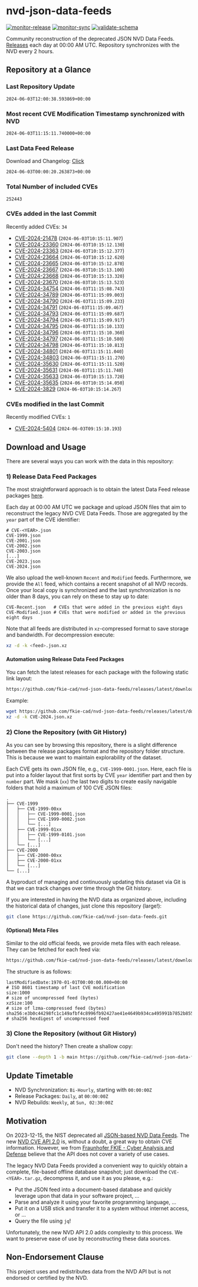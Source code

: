 # nvd-json-data-feeds

[![monitor-release](https://github.com/fkie-cad/nvd-json-data-feeds/actions/workflows/monitor_release.yml/badge.svg)](https://github.com/fkie-cad/nvd-json-data-feeds/actions/workflows/monitor_release.yml)
[![monitor-sync](https://github.com/fkie-cad/nvd-json-data-feeds/actions/workflows/monitor_sync.yml/badge.svg)](https://github.com/fkie-cad/nvd-json-data-feeds/actions/workflows/monitor_sync.yml)
[![validate-schema](https://github.com/fkie-cad/nvd-json-data-feeds/actions/workflows/validate_schema.yml/badge.svg)](https://github.com/fkie-cad/nvd-json-data-feeds/actions/workflows/validate_schema.yml)

Community reconstruction of the deprecated JSON NVD Data Feeds.
[Releases](https://github.com/fkie-cad/nvd-json-data-feeds/releases/latest) each day at 00:00 AM UTC.
Repository synchronizes with the NVD every 2 hours.

## Repository at a Glance

### Last Repository Update

```plain
2024-06-03T12:00:38.593869+00:00
```

### Most recent CVE Modification Timestamp synchronized with NVD

```plain
2024-06-03T11:15:11.740000+00:00
```

### Last Data Feed Release

Download and Changelog: [Click](https://github.com/fkie-cad/nvd-json-data-feeds/releases/latest)

```plain
2024-06-03T00:00:20.263873+00:00
```

### Total Number of included CVEs

```plain
252443
```

### CVEs added in the last Commit

Recently added CVEs: `34`

- [CVE-2024-21478](CVE-2024/CVE-2024-214xx/CVE-2024-21478.json) (`2024-06-03T10:15:11.907`)
- [CVE-2024-23360](CVE-2024/CVE-2024-233xx/CVE-2024-23360.json) (`2024-06-03T10:15:12.130`)
- [CVE-2024-23363](CVE-2024/CVE-2024-233xx/CVE-2024-23363.json) (`2024-06-03T10:15:12.377`)
- [CVE-2024-23664](CVE-2024/CVE-2024-236xx/CVE-2024-23664.json) (`2024-06-03T10:15:12.620`)
- [CVE-2024-23665](CVE-2024/CVE-2024-236xx/CVE-2024-23665.json) (`2024-06-03T10:15:12.870`)
- [CVE-2024-23667](CVE-2024/CVE-2024-236xx/CVE-2024-23667.json) (`2024-06-03T10:15:13.100`)
- [CVE-2024-23668](CVE-2024/CVE-2024-236xx/CVE-2024-23668.json) (`2024-06-03T10:15:13.320`)
- [CVE-2024-23670](CVE-2024/CVE-2024-236xx/CVE-2024-23670.json) (`2024-06-03T10:15:13.523`)
- [CVE-2024-34754](CVE-2024/CVE-2024-347xx/CVE-2024-34754.json) (`2024-06-03T11:15:08.743`)
- [CVE-2024-34789](CVE-2024/CVE-2024-347xx/CVE-2024-34789.json) (`2024-06-03T11:15:09.003`)
- [CVE-2024-34790](CVE-2024/CVE-2024-347xx/CVE-2024-34790.json) (`2024-06-03T11:15:09.233`)
- [CVE-2024-34791](CVE-2024/CVE-2024-347xx/CVE-2024-34791.json) (`2024-06-03T11:15:09.467`)
- [CVE-2024-34793](CVE-2024/CVE-2024-347xx/CVE-2024-34793.json) (`2024-06-03T11:15:09.687`)
- [CVE-2024-34794](CVE-2024/CVE-2024-347xx/CVE-2024-34794.json) (`2024-06-03T11:15:09.917`)
- [CVE-2024-34795](CVE-2024/CVE-2024-347xx/CVE-2024-34795.json) (`2024-06-03T11:15:10.133`)
- [CVE-2024-34796](CVE-2024/CVE-2024-347xx/CVE-2024-34796.json) (`2024-06-03T11:15:10.360`)
- [CVE-2024-34797](CVE-2024/CVE-2024-347xx/CVE-2024-34797.json) (`2024-06-03T11:15:10.580`)
- [CVE-2024-34798](CVE-2024/CVE-2024-347xx/CVE-2024-34798.json) (`2024-06-03T11:15:10.813`)
- [CVE-2024-34801](CVE-2024/CVE-2024-348xx/CVE-2024-34801.json) (`2024-06-03T11:15:11.040`)
- [CVE-2024-34803](CVE-2024/CVE-2024-348xx/CVE-2024-34803.json) (`2024-06-03T11:15:11.270`)
- [CVE-2024-35630](CVE-2024/CVE-2024-356xx/CVE-2024-35630.json) (`2024-06-03T11:15:11.520`)
- [CVE-2024-35631](CVE-2024/CVE-2024-356xx/CVE-2024-35631.json) (`2024-06-03T11:15:11.740`)
- [CVE-2024-35633](CVE-2024/CVE-2024-356xx/CVE-2024-35633.json) (`2024-06-03T10:15:13.720`)
- [CVE-2024-35635](CVE-2024/CVE-2024-356xx/CVE-2024-35635.json) (`2024-06-03T10:15:14.050`)
- [CVE-2024-3829](CVE-2024/CVE-2024-38xx/CVE-2024-3829.json) (`2024-06-03T10:15:14.267`)


### CVEs modified in the last Commit

Recently modified CVEs: `1`

- [CVE-2024-5404](CVE-2024/CVE-2024-54xx/CVE-2024-5404.json) (`2024-06-03T09:15:10.193`)


## Download and Usage

There are several ways you can work with the data in this repository:

### 1) Release Data Feed Packages

The most straightforward approach is to obtain the latest Data Feed release packages [here](https://github.com/fkie-cad/nvd-json-data-feeds/releases/latest).

Each day at 00:00 AM UTC we package and upload JSON files that aim to reconstruct the legacy NVD CVE Data Feeds.
Those are aggregated by the `year` part of the CVE identifier:

```
# CVE-<YEAR>.json
CVE-1999.json
CVE-2001.json
CVE-2002.json
CVE-2003.json
[...]
CVE-2023.json
CVE-2024.json
```

We also upload the well-known `Recent` and `Modified` feeds.
Furthermore, we provide the `All` feed, which contains a recent snapshot of all NVD records.
Once your local copy is synchronized and the last synchronization is no older than 8 days, you can rely on these to stay up to date:

```plain
CVE-Recent.json   # CVEs that were added in the previous eight days
CVE-Modified.json # CVEs that were modified or added in the previous eight days
```

Note that all feeds are distributed in `xz`-compressed format to save storage and bandwidth.
For decompression execute:

```sh
xz -d -k <feed>.json.xz
```

#### Automation using Release Data Feed Packages

You can fetch the latest releases for each package with the following static link layout:

```sh
https://github.com/fkie-cad/nvd-json-data-feeds/releases/latest/download/CVE-<YEAR>.json.xz
```

Example:

```sh
wget https://github.com/fkie-cad/nvd-json-data-feeds/releases/latest/download/CVE-2024.json.xz
xz -d -k CVE-2024.json.xz
```

### 2) Clone the Repository (with Git History)

As you can see by browsing this repository, there is a slight difference between the release packages format and the repository folder structure.
This is because we want to maintain explorability of the dataset.

Each CVE gets its own JSON file, e.g., `CVE-1999-0001.json`.
Here, each file is put into a folder layout that first sorts by CVE `year` identifier part and then by `number` part.
We mask (`xx`) the last two digits to create easily navigable folders that hold a maximum of 100 CVE JSON files:

```plain
.
├── CVE-1999
│   ├── CVE-1999-00xx
│   │   ├── CVE-1999-0001.json
│   │   ├── CVE-1999-0002.json
│   │   └── [...]
│   ├── CVE-1999-01xx
│   │   ├── CVE-1999-0101.json
│   │   └── [...]
│   └── [...]
├── CVE-2000
│   ├── CVE-2000-00xx
│   ├── CVE-2000-01xx
│   └── [...]
└── [...]
```

A byproduct of managing and continuously updating this dataset via Git is that we can track changes over time through the Git history.

If you are interested in having the NVD data as organized above, including the historical data of changes, just clone this repository (large!):

```sh
git clone https://github.com/fkie-cad/nvd-json-data-feeds.git
```

#### (Optional) Meta Files

Similar to the old official feeds, we provide meta files with each release. They can be fetched for each feed via:

```sh
https://github.com/fkie-cad/nvd-json-data-feeds/releases/latest/download/CVE-<YEAR>.meta
```

The structure is as follows:

```plain
lastModifiedDate:1970-01-01T00:00:00.000+00:00                          # ISO 8601 timestamp of last CVE modification
size:1000                                                               # size of uncompressed feed (bytes)
xzSize:100                                                              # size of lzma-compressed feed (bytes)
sha256:e3b0c44298fc1c149afbf4c8996fb92427ae41e4649b934ca495991b7852b855 # sha256 hexdigest of uncompressed feed
```

### 3) Clone the Repository (without Git History)

Don't need the history? Then create a shallow copy:

```sh
git clone --depth 1 -b main https://github.com/fkie-cad/nvd-json-data-feeds.git
```


## Update Timetable

* NVD Synchronization: `Bi-Hourly`, starting with `00:00:00Z`
* Release Packages: `Daily`, at `00:00:00Z`
* NVD Rebuilds: `Weekly`, at `Sun, 02:30:00Z`


## Motivation

On 2023-12-15, the NIST deprecated all [JSON-based NVD Data Feeds](https://nvd.nist.gov/vuln/data-feeds#divRetirementBanner-1).
The new [NVD CVE API 2.0](https://nvd.nist.gov/developers/vulnerabilities) is, without a doubt, a great way to obtain CVE information.
However, we from [Fraunhofer FKIE - Cyber Analysis and Defense](https://www.fkie.fraunhofer.de/en/departments/cad.html) believe that the API does not cover a variety of use cases.

The legacy NVD Data Feeds provided a convenient way to quickly obtain a complete, file-based offline database snapshot; just download the `CVE-<YEAR>.tar.gz`, decompress it, and use it as you please, e.g.:

- Put the JSON feed into a document-based database and quickly leverage upon that data in your software project, ...
- Parse and analyze it using your favorite programming language, ...
- Put it on a USB stick and transfer it to a system without internet access, or ...
- Query the file using `jq`!

Unfortunately, the new NVD API 2.0 adds complexity to this process.
We want to preserve ease of use by reconstructing these data sources.

## Non-Endorsement Clause

This project uses and redistributes data from the NVD API but is not endorsed or certified by the NVD.